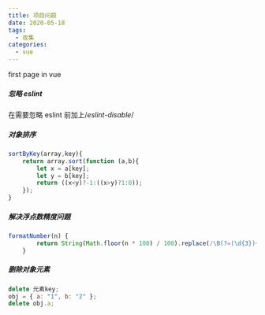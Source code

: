 ```yaml
---
title: 项目问题
date: 2020-05-18
tags:
  - 收集
categories:
  - vue
---
```


first page in vue

##### 忽略 eslint

在需要忽略 eslint 前加上/_eslint-disable_/

##### 对象排序

```js
sortByKey(array,key){
    return array.sort(function (a,b){
        let x = a[key];
        let y = b[key];
        return ((x<y)?-1:((x>y)?1:0));
    });
}
```

##### 解决浮点数精度问题

```js
formatNumber(n) {
        return String(Math.floor(n * 100) / 100).replace(/\B(?=(\d{3})+(?!\d))/g, ',');
    }
```

##### 删除对象元素

```js
delete 元素key;
obj = { a: "1", b: "2" };
delete obj.a;
```

<Vssue  :options="{ locale: 'zh' }" />
